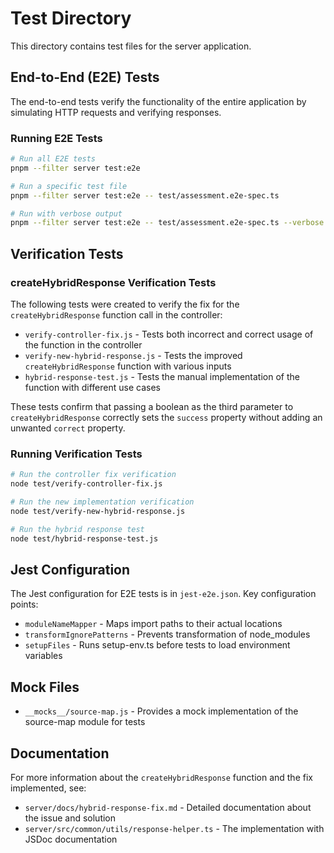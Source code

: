 # Test Directory

This directory contains test files for the server application.

## End-to-End (E2E) Tests

The end-to-end tests verify the functionality of the entire application by simulating HTTP requests and verifying responses.

### Running E2E Tests

```bash
# Run all E2E tests
pnpm --filter server test:e2e

# Run a specific test file
pnpm --filter server test:e2e -- test/assessment.e2e-spec.ts

# Run with verbose output
pnpm --filter server test:e2e -- test/assessment.e2e-spec.ts --verbose
```

## Verification Tests

### createHybridResponse Verification Tests

The following tests were created to verify the fix for the `createHybridResponse` function call in the controller:

- `verify-controller-fix.js` - Tests both incorrect and correct usage of the function in the controller
- `verify-new-hybrid-response.js` - Tests the improved `createHybridResponse` function with various inputs
- `hybrid-response-test.js` - Tests the manual implementation of the function with different use cases

These tests confirm that passing a boolean as the third parameter to `createHybridResponse` correctly sets the `success` property without adding an unwanted `correct` property.

### Running Verification Tests

```bash
# Run the controller fix verification
node test/verify-controller-fix.js

# Run the new implementation verification
node test/verify-new-hybrid-response.js

# Run the hybrid response test
node test/hybrid-response-test.js
```

## Jest Configuration

The Jest configuration for E2E tests is in `jest-e2e.json`. Key configuration points:

- `moduleNameMapper` - Maps import paths to their actual locations
- `transformIgnorePatterns` - Prevents transformation of node_modules
- `setupFiles` - Runs setup-env.ts before tests to load environment variables

## Mock Files

- `__mocks__/source-map.js` - Provides a mock implementation of the source-map module for tests

## Documentation

For more information about the `createHybridResponse` function and the fix implemented, see:
- `server/docs/hybrid-response-fix.md` - Detailed documentation about the issue and solution
- `server/src/common/utils/response-helper.ts` - The implementation with JSDoc documentation 
